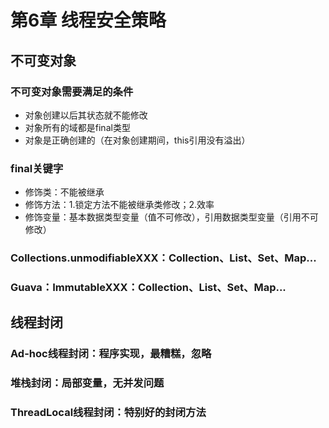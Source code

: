 # 第6章 线程安全策略

## 不可变对象

### 不可变对象需要满足的条件

* 对象创建以后其状态就不能修改
* 对象所有的域都是final类型
* 对象是正确创建的（在对象创建期间，this引用没有溢出）

### final关键字

* 修饰类：不能被继承
* 修饰方法：1.锁定方法不能被继承类修改；2.效率
* 修饰变量：基本数据类型变量（值不可修改），引用数据类型变量（引用不可修改）

### Collections.unmodifiableXXX：Collection、List、Set、Map...

### Guava：ImmutableXXX：Collection、List、Set、Map...

## 线程封闭

### Ad-hoc线程封闭：程序实现，最糟糕，忽略

### 堆栈封闭：局部变量，无并发问题

### ThreadLocal线程封闭：特别好的封闭方法

